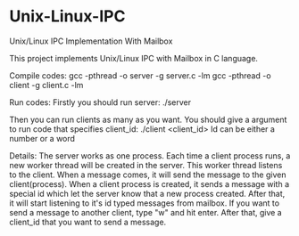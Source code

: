 # Unix-Linux-IPC
Unix/Linux IPC Implementation With Mailbox

This project implements Unix/Linux IPC with Mailbox in C language.

Compile codes:
gcc -pthread -o server -g server.c -lm
gcc -pthread -o client -g client.c -lm

Run codes:
Firstly you should run server:
./server

Then you can run clients as many as you want. You should give a argument to run code that specifies client_id:
./client <client_id>
Id can be either a number or a word

Details:
The server works as one process. Each time a client process runs, a new worker thread will be created in the server. This worker thread listens to the client. When a message comes, it will send the message to the given client(process).
When a client process is created, it sends a message with a special id which let the server know that a new process created. After that, it will start listening to it's id typed messages from mailbox. If you want to send a message to another client, type "w" and hit enter. After that, give a client_id that you want to send a message.

